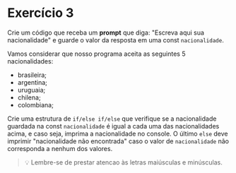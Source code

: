 # Exercício 3

Crie um código que receba um **prompt** que diga: "Escreva aqui sua nacionalidade" e guarde o valor da resposta em uma const `nacionalidade`.

Vamos considerar que nosso programa aceita as seguintes 5 nacionalidades:
- brasileira;
- argentina;
- uruguaia;
- chilena;
- colombiana;

Crie uma estrutura de `if/else if/else` que verifique se a nacionalidade guardada na const `nacionalidade` é igual a cada uma das nacionalidades acima, e caso seja, imprima a nacionalidade no console. O último `else` deve imprimir "nacionalidade não encontrada" caso o valor de `nacionalidade` não corresponda a nenhum dos valores.

> 💡 Lembre-se de prestar atencao às letras maiúsculas e minúsculas. 


